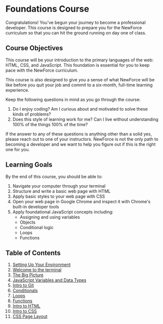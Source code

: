 # Foundations Course

Congratulations! You've begun your journey to become a professional developer. This course is designed to prepare you for the NewForce curriculum so that you can hit the ground running on day one of class.

## Course Objectives

This course will be your introduction to the primary languages of the web: HTML, CSS, and JavaScript. This foundation is essential for you to keep pace with the NewForce curriculum.

This course is also designed to give _you_ a sense of what NewForce will be like before you quit your job and commit to a six-month, full-time learning experience.

 Keep the following questions in mind as you go through the course:
1. Do I enjoy coding? Am I curious about and motivated to solve these kinds of problems?
1. Does this style of learning work for me? Can I live without understanding 100% of the things 100% of the time?

If the answer to any of these questions is anything other than a solid yes, please reach out to one of your instructors. NewForce is not the only path to becoming a developer and we want to help you figure out if this is the right one for you.

## Learning Goals
By the end of this course, you should be able to:
1. Navigate your computer through your terminal
1. Structure and write a basic web page with HTML
1. Apply basic styles to your web page with CSS
1. Open your web page in Google Chrome and inspect it with Chrome's built-in developer tools
1. Apply foundational JavaScript concepts including:
   - Assigning and using variables
   - Objects
    - Conditional logic
    - Loops
    - Functions


## Table of Contents
1. [Setting Up Your Environment](chapters/ENVIRONMENT.md)
1. [Welcome to the terminal](chapters/TERMINAL.md)
1. [The Big Picture](chapters/THE_BIG_PICTURE.md)
1. [JavaScript Variables and Data Types](chapters/VARIABLES_AND_DATATYPES.md)
1. [Intro to Git](chapters/GIT.md)
1. [Conditionals](chapters/CONDITIONALS.md)
1. [Loops](chapters/LOOPS.md)
1. [Functions](chapters/FUNCTIONS.md)
1. [Intro to HTML](chapters/HTML.md)
1. [Intro to CSS](chapters/CSS.md)
1. [CSS Page Layout](chapters/CSS_LAYOUT.md)








